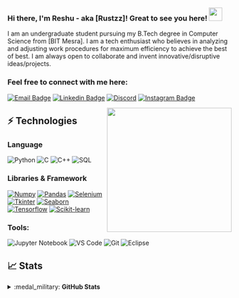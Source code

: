 ### Hi there, I'm Reshu - aka [Rustzz]! Great to see you here! <img src="https://raw.githubusercontent.com/thepranaygupta/thepranaygupta/main/src/wave.gif" width="30px">

I am an undergraduate student pursuing my B.Tech degree in Computer Science from [BIT Mesra]. I am a tech enthusiast who believes in analyzing and adjusting work procedures for maximum efficiency to achieve the best of best. I am always open to collaborate and invent innovative/disruptive ideas/projects.

### Feel free to connect with me here:

[![Email Badge](https://img.shields.io/badge/-Email-c14438?style=flat-square&logo=Gmail&logoColor=white&link=mailto:reshuag19@gmail.com)](mailto:reshuag19@gmail.com)
[![Linkedin Badge](https://img.shields.io/badge/-LinkedIn-blue?style=flat-square&logo=Linkedin&logoColor=white&link=https://www.linkedin.com/in/reshu-agarwal-393ba9187/)](https://www.linkedin.com/in/reshu-agarwal-393ba9187/)
[![Discord](https://img.shields.io/badge/-Discord-7289DA?style=flat-square&logo=discord&logoColor=white)](https://discordapp.com/users/762956592240001024)
[![Instagram Badge](https://img.shields.io/badge/-Instagram-purple?style=flat-square&logo=instagram&logoColor=white&link=https://www.instagram.com/rust_em_all/)](https://www.instagram.com/rust_em_all/)
<!-- [<img align="left" alt="Rustzz-27 | LinkedIn" width="22px" src="https://cdn-icons-png.flaticon.com/512/174/174857.png" />][linkedin]
[<img align="left" alt="Rustzz-27 | Instagram" width="22px" src="https://cdn-icons-png.flaticon.com/512/1384/1384063.png" />][instagram] -->

<img align='right' src="https://user-images.githubusercontent.com/64855541/133657615-ccb22336-f4db-408e-bc30-af7ff09608e7.png" width="280">

## ⚡ Technologies

### Language

![Python](https://img.shields.io/badge/-Python-black?style=flat-square&logo=Python)
![C](https://img.shields.io/badge/-C-00599C?style=flat-square&logo=c)
![C++](https://img.shields.io/badge/-C++-00599C?style=flat-square&logo=cplusplus)
![SQL](https://img.shields.io/badge/-SQL-orange/?style=flat-square&logo=SQL)

### Libraries & Framework

[![Numpy](https://img.shields.io/badge/Numpy%20-%23013243.svg?logo=numpy&style=flat-square&logoColor=white)](https://numpy.org/)
[![Pandas](https://img.shields.io/badge/Pandas%20-%23013243.svg?logo=pandas&style=flat-square&logoColor=white)](https://pandas.pydata.org/)
[![Selenium](https://img.shields.io/badge/Selenium-green?logo=selenium&style=flat-square&logoColor=white)](https://www.selenium.dev/documentation/)
[![Tkinter](https://img.shields.io/badge/Tkinter-red?logo=tkinter&style=flat-square&logoColor=white)](https://docs.python.org/3/library/tk.html)
[![Seaborn](https://img.shields.io/badge/Seaborn-blue?logo=Seaborn&style=flat-square&logoColor=white)](https://seaborn.pydata.org/)
[![Tensorflow](https://img.shields.io/badge/Tensorflow-orange?logo=tensorflow&style=flat-square&logoColor=white)](https://www.tensorflow.org/)
[![Scikit-learn](https://img.shields.io/badge/Scikit%20learn-blue?logo=scikitlearn&style=flat-square&logoColor=white)](https://scikit-learn.org/stable/)

<!-- <img align="left" width="26px" bg='white' src="https://img.icons8.com/external-wanicon-flat-wanicon/64/000000/external-sql-server-big-data-wanicon-flat-wanicon.png" />
<img align="left" bg='white' width="26px" src="https://cdn-icons-png.flaticon.com/512/4785/4785958.png" />
<img align="left"  bg='white' width="26px" src="https://cdn-icons-png.flaticon.com/512/4500/4500935.png" />
<img align="left"  bg='white' width="26px" src="https://img.icons8.com/officel/80/000000/selenium-test-automation.png" />
<img align="left"  bg='white' width="26px" src="https://img.icons8.com/color/96/000000/tensorflow.png" />
<img align="left"  bg='white' width="26px" src="https://img.icons8.com/fluency/96/000000/visual-studio-code-2019.png"/> -->

### Tools:
![Jupyter Notebook](https://img.shields.io/badge/Jupyter%20Notebook-orange?style=flat-square&logo=jupyter&logoColor=white)
![VS Code](https://img.shields.io/badge/-VS%20Code-007ACC?style=flat-square&logo=visual-studio-code)
![Git](https://img.shields.io/badge/-Git-black?style=flat-square&logo=git)
![Eclipse](https://img.shields.io/badge/Eclipse-2C2255?style=flat-square&logo=eclipse&logoColor=white)

## 📈 Stats

<details>
  <summary>:medal_military: <strong>GitHub Stats</strong></summary>
  <table>
  <tr>
  <td>
  <img src="https://github-readme-stats.vercel.app/api?username=Rustzz-27&include_all_commits=true&count_private=true&show_icons=true&line_height=20&theme=dracula"/>
  <td><img src="https://github-readme-stats.vercel.app/api/top-langs?username=Rustzz-27&show_icons=true&locale=en&layout=compact&theme=dracula" />
  </td>
  </tr>
  </table>
  <!-- <img align="left" alt="Rustzz's GitHub Stats" src="https://github-readme-stats.vercel.app/api?username=Rustzz-27&show_icons=true&hide_border=true" /> -->


</details>

<!-- 
[linkedin]: https://www.linkedin.com/in/reshu-agarwal-393ba9187/
[instagram]: https://www.instagram.com/rust_em_all/ -->


